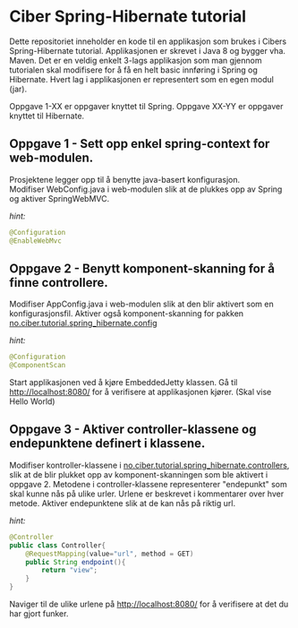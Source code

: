 Ciber Spring-Hibernate tutorial
===============================

Dette repositoriet inneholder en kode til en applikasjon som brukes i Cibers Spring-Hibernate tutorial.
Applikasjonen er skrevet i Java 8 og bygger vha. Maven. Det er en veldig enkelt 3-lags applikasjon 
som man gjennom tutorialen skal modifisere for å få en helt basic innføring i Spring og Hibernate.
Hvert lag i applikasjonen er representert som en egen modul (jar).  

Oppgave 1-XX er oppgaver knyttet til Spring.
Oppgave XX-YY er oppgaver knyttet til Hibernate. 

Oppgave 1 - Sett opp enkel spring-context for web-modulen.
----------------------------------------------------------
Prosjektene legger opp til å benytte java-basert konfigurasjon.  
Modifiser WebConfig.java i web-modulen slik at de plukkes opp av Spring og aktiver SpringWebMVC.

*hint:*
``` java
@Configuration  
@EnableWebMvc  
```

Oppgave 2 - Benytt komponent-skanning for å finne controllere.
--------------------------------------------------------------
Modifiser AppConfig.java i web-modulen slik at den blir aktivert som en konfigurasjonsfil. 
Aktiver også komponent-skanning for pakken [no.ciber.tutorial.spring_hibernate.config](https://github.com/peteabre/spring-hibernate-tutorial/tree/master/web/src/main/java/no/ciber/tutorial/spring_hibernate/config)

*hint:*
``` java
@Configuration  
@ComponentScan  
```
Start applikasjonen ved å kjøre EmbeddedJetty klassen. 
Gå til [http://localhost:8080/](http://localhost:8080/) for å verifisere at applikasjonen kjører. (Skal vise Hello World)

Oppgave 3 - Aktiver controller-klassene og endepunktene definert i klassene.
----------------------------------------------------------------------------
Modifiser kontroller-klassene i [no.ciber.tutorial.spring_hibernate.controllers](), 
slik at de blir plukket opp av komponent-skanningen som ble aktivert i oppgave 2.
Metodene i controller-klassene representerer "endepunkt" som skal kunne nås på ulike urler. 
Urlene er beskrevet i kommentarer over hver metode. Aktiver endepunktene slik at de kan nås på riktig url.

*hint:*
``` java
@Controller
public class Controller{
    @RequestMapping(value="url", method = GET)
    public String endpoint(){
        return "view";
    }
}  
```
Naviger til de ulike urlene på [http://localhost:8080/](http://localhost:8080/) for å verifisere at det du har gjort funker.

